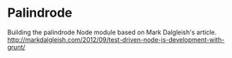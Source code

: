 Palindrode
==========

Building the palindrode Node module based on Mark Dalgleish's article.
http://markdalgleish.com/2012/09/test-driven-node-js-development-with-grunt/
